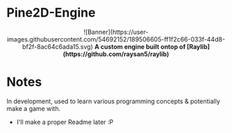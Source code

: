 # Pine2D-Engine

<p align="center">
  ![Banner](https://user-images.githubusercontent.com/54692152/189506605-ff1f2c66-033f-44d8-bf2f-8ac64c6ada15.svg)
  <b>A custom engine built ontop of [Raylib](https://github.com/raysan5/raylib)</b>
</p>

# Notes
In development, used to learn various programming concepts & potentially make a game with.
- I'll make a proper Readme later :P
